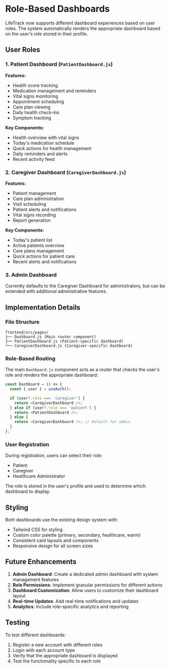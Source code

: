 # Role-Based Dashboards

LifeTrack now supports different dashboard experiences based on user roles. The system automatically renders the appropriate dashboard based on the user's role stored in their profile.

## User Roles

### 1. Patient Dashboard (`PatientDashboard.js`)
**Features:**
- Health score tracking
- Medication management and reminders
- Vital signs monitoring
- Appointment scheduling
- Care plan viewing
- Daily health check-ins
- Symptom tracking

**Key Components:**
- Health overview with vital signs
- Today's medication schedule
- Quick actions for health management
- Daily reminders and alerts
- Recent activity feed

### 2. Caregiver Dashboard (`CaregiverDashboard.js`)
**Features:**
- Patient management
- Care plan administration
- Visit scheduling
- Patient alerts and notifications
- Vital signs recording
- Report generation

**Key Components:**
- Today's patient list
- Active patients overview
- Care plans management
- Quick actions for patient care
- Recent alerts and notifications

### 3. Admin Dashboard
Currently defaults to the Caregiver Dashboard for administrators, but can be extended with additional administrative features.

## Implementation Details

### File Structure
```
frontend/src/pages/
├── Dashboard.js (Main router component)
├── PatientDashboard.js (Patient-specific dashboard)
└── CaregiverDashboard.js (Caregiver-specific dashboard)
```

### Role-Based Routing
The main `Dashboard.js` component acts as a router that checks the user's role and renders the appropriate dashboard:

```javascript
const Dashboard = () => {
  const { user } = useAuth();

  if (user?.role === 'caregiver') {
    return <CaregiverDashboard />;
  } else if (user?.role === 'patient') {
    return <PatientDashboard />;
  } else {
    return <CaregiverDashboard />; // Default for admin
  }
};
```

### User Registration
During registration, users can select their role:
- Patient
- Caregiver
- Healthcare Administrator

The role is stored in the user's profile and used to determine which dashboard to display.

## Styling

Both dashboards use the existing design system with:
- Tailwind CSS for styling
- Custom color palette (primary, secondary, healthcare, warm)
- Consistent card layouts and components
- Responsive design for all screen sizes

## Future Enhancements

1. **Admin Dashboard**: Create a dedicated admin dashboard with system management features
2. **Role Permissions**: Implement granular permissions for different actions
3. **Dashboard Customization**: Allow users to customize their dashboard layout
4. **Real-time Updates**: Add real-time notifications and updates
5. **Analytics**: Include role-specific analytics and reporting

## Testing

To test different dashboards:
1. Register a new account with different roles
2. Login with each account type
3. Verify that the appropriate dashboard is displayed
4. Test the functionality specific to each role
